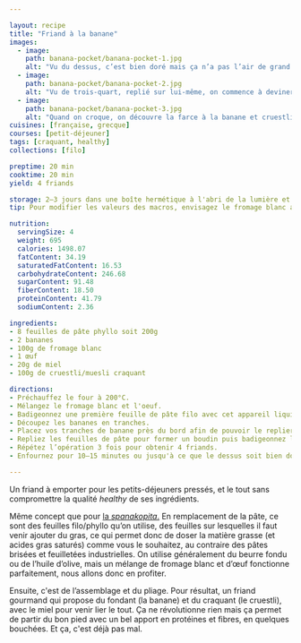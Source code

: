 ```yaml
---

layout: recipe
title: "Friand à la banane"
images:
  - image:
    path: banana-pocket/banana-pocket-1.jpg
    alt: "Vu du dessus, c’est bien doré mais ça n’a pas l’air de grand chose."
  - image:
    path: banana-pocket/banana-pocket-2.jpg
    alt: "Vu de trois-quart, replié sur lui-même, on commence à deviner que ce n’est pas un feuilleté comme les autres."
  - image:
    path: banana-pocket/banana-pocket-3.jpg
    alt: "Quand on croque, on découvre la farce à la banane et cruestli, aux textures qui se contrastent mais présentent une belle harmonie."
cuisines: [française, grecque]
courses: [petit-déjeuner]
tags: [craquant, healthy]
collections: [filo]

preptime: 20 min
cooktime: 20 min
yield: 4 friands

storage: 2–3 jours dans une boîte hermétique à l'abri de la lumière et la chaleur. 2–3 mois au congélateur.
tip: Pour modifier les valeurs des macros, envisagez le fromage blanc allégé en matières grasses et le cruestli sans sucres ajoutés. Cela devrait mécaniquement augmenter la quantité des protéines.

nutrition:
  servingSize: 4
  weight: 695
  calories: 1498.07
  fatContent: 34.19
  saturatedFatContent: 16.53
  carbohydrateContent: 246.68
  sugarContent: 91.48
  fiberContent: 18.50
  proteinContent: 41.79
  sodiumContent: 2.36

ingredients:
- 8 feuilles de pâte phyllo soit 200g
- 2 bananes
- 100g de fromage blanc
- 1 œuf
- 20g de miel
- 100g de cruestli/muesli craquant

directions:
- Préchauffez le four à 200°C.
- Mélangez le fromage blanc et l'oeuf.
- Badigeonnez une première feuille de pâte filo avec cet appareil liquide. Déposez une seconde feuille par dessus et répétez l'opération.
- Découpez les bananes en tranches. 
- Placez vos tranches de banane près du bord afin de pouvoir le replier et recouvrir entièrement la “farce”. Ajoutez un trait de miel sur la couche de banane puis versez votre muesli par dessus. 
- Repliez les feuilles de pâte pour former un boudin puis badigeonnez le dessus avec votre appareil liquide.
- Répétez l’opération 3 fois pour obtenir 4 friands.
- Enfournez pour 10–15 minutes ou jusqu'à ce que le dessus soit bien doré.

---
```


Un friand à emporter pour les petits-déjeuners pressés, et le tout sans compromettre la qualité <i lang="en">healthy</i> de ses ingrédients.

Même concept que pour <a href="spanakopita.html">la <i lang="gr">spanakopita</i>.</a> En remplacement de la pâte, ce sont des feuilles filo/phyllo qu’on utilise, des feuilles sur lesquelles il faut venir ajouter du gras, ce qui permet donc de doser la matière grasse (et acides gras saturés) comme vous le souhaitez, au contraire des pâtes brisées et feuilletées industrielles. On utilise généralement du beurre fondu ou de l’huile d’olive, mais un mélange de fromage blanc et d’œuf fonctionne parfaitement, nous allons donc en profiter.

Ensuite, c'est de l’assemblage et du pliage. Pour résultat, un friand gourmand qui propose du fondant (la banane) et du craquant (le cruestli), avec le miel pour venir lier le tout. Ça ne révolutionne rien mais ça permet de partir du bon pied avec un bel apport en protéines et fibres, en quelques bouchées. Et ça, c'est déjà pas mal.